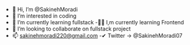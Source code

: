 - 👋 Hi, I’m @SakinehMoradi
- 👀 I’m interested in coding
- 🌱 I’m currently learning fullstack
-👩‍💻 I,m currently learning Frontend
- 💞️ I’m looking to collaborate on fullstack project
- 📫 sakinehmoradi220@gmail.com
-✔ Twitter -> @SakinehMoradi07

<!---
SakinehMoradi/SakinehMoradi is a ✨ special ✨ repository because its `README.md` (this file) appears on your GitHub profile.
You can click the Preview link to take a look at your changes.
--->
